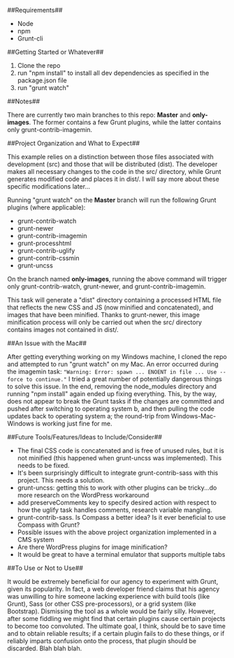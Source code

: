 ##Requirements##

* Node
* npm
* Grunt-cli

##Getting Started or Whatever##

1. Clone the repo
2. run "npm install" to install all dev dependencies as specified in the package.json file
3. run "grunt watch"

##Notes##

There are currently two main branches to this repo: **Master** and **only-images**. The former contains a few Grunt plugins, while the latter contains only grunt-contrib-imagemin.

##Project Organization and What to Expect##

This example relies on a distinction between those files associated with development (src) and those that will be distributed (dist). The developer makes all necessary changes to the code in the src/ directory, while Grunt generates modified code and places it in dist/. I will say more about these specific modifications later...

Running "grunt watch" on the **Master** branch will run the following Grunt plugins (where applicable):

* grunt-contrib-watch
* grunt-newer
* grunt-contrib-imagemin
* grunt-processhtml
* grunt-contrib-uglify
* grunt-contrib-cssmin
* grunt-uncss

On the branch named **only-images**, running the above command will trigger only grunt-contrib-watch, grunt-newer, and grunt-contrib-imagemin.

This task will generate a "dist" directory containing a processed HTML file that reflects the new CSS and JS (now minified and concatenated), and images that have been minified. Thanks to grunt-newer, this image minification process will only be carried out when the src/ directory contains images not contained in dist/.

##An Issue with the Mac##

After getting everything working on my Windows machine, I cloned the repo and attempted to run "grunt watch" on my Mac. An error occurred during the imagemin task: `"Warning: Error: spawn ... ENOENT in file ... Use --force to continue."` I tried a great number of potentially dangerous things to solve this issue. In the end, removing the node_modules directory and running "npm install" again ended up fixing everything. This, by the way, does not appear to break the Grunt tasks if the changes are committed and pushed after switching to operating system b, and then pulling the code updates back to operating system a; the round-trip from Windows-Mac-Windows is working just fine for me.

##Future Tools/Features/Ideas to Include/Consider##

* The final CSS code is concatenated and is free of unused rules, but it is not minified (this happened when grunt-uncss was implemented). This needs to be fixed.
* It's been surprisingly difficult to integrate grunt-contrib-sass with this project. This needs a solution.
* grunt-uncss: getting this to work with other plugins can be tricky...do more research on the WordPress workaround
* add preserveComments key to specify desired action with respect to how the uglify task handles comments, research variable mangling.
* grunt-contrib-sass. Is Compass a better idea? Is it ever beneficial to use Compass with Grunt?
* Possible issues with the above project organization implemented in a CMS system
* Are there WordPress plugins for image minification?
* It would be great to have a terminal emulator that supports multiple tabs

##To Use or Not to Use##

It would be extremely beneficial for our agency to experiment with Grunt, given its popularity. In fact, a web developer friend claims that his agency was unwilling to hire someone lacking experience with build tools (like Grunt), Sass (or other CSS pre-processors), or a grid system (like Bootstrap). Dismissing the tool as a whole would be fairly silly. However, after some fiddling we might find that certain plugins cause certain projects to become too convoluted. The ultimate goal, I think, should be to save time and to obtain reliable results; if a certain plugin fails to do these things, or if reliably imparts confusion onto the process, that plugin should be discarded. Blah blah blah.

